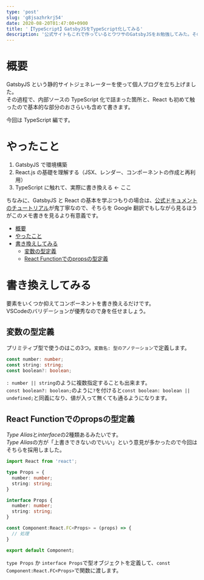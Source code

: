 ```yaml
---
type: 'post'
slug: 'g8jsazhrkrj54'
date: 2020-08-20T01:47:00+0900
title: '【TypeScript】GatsbyJSをTypeScript化してみる'
description: '公式サイトもこれで作っているとウワサのGatsbyJSをお勉強してみた。その3'
---
```


# 概要

GatsbyJS という静的サイトジェネレーターを使って個人ブログを立ち上げました。  
その過程で、内部ソースの TypeScript 化で詰まった箇所と、React も初めて触ったので基本的な部分のおさらいも含めて書きます。

今回は TypeScript 編です。

# やったこと

1. GatsbyJS で環境構築
2. React.js の基礎を理解する（JSX、レンダー、コンポーネントの作成と再利用）
3. TypeScript に触れて、実際に書き換える ← ここ

ちなみに、GatsbyJS と React の基本を学ぶつもりの場合は、[公式ドキュメントのチュートリアル](https://www.gatsbyjs.com/tutorial/)が鬼丁寧なので、そちらを Google 翻訳でもしながら見るほうがこのメモ書きを見るより有意義です。

- [概要](#概要)
- [やったこと](#やったこと)
- [書き換えしてみる](#書き換えしてみる)
  - [変数の型定義](#変数の型定義)
  - [React Functionでのpropsの型定義](#react-functionでのpropsの型定義)

# 書き換えしてみる

要素をいくつか抑えてコンポーネントを書き換えるだけです。  
VSCodeのバリデーションが優秀なので身を任せましょう。

## 変数の型定義

プリミティブ型で使うのはこの3つ。`変数名: 型のアノテーション`で定義します。  
```ts
const number: number;
const string: string;
const boolean?: boolean;
```

`: number || string`のように複数指定することも出来ます。  
`const boolean?: boolean;`のように`?`を付けると`const boolean: boolean || undefined;`と同義になり、値が入って無くても通るようになります。

## React Functionでのpropsの型定義

*Type Alias*と*interface*の2種類あるみたいです。  
*Type Alias*の方が「上書きできないのでいい」という意見が多かったので今回はそちらを採用しました。

```ts
import React from 'react';

type Props = {
  number: number;
  string: string;
}

interface Props {
  number: number;
  string: string;
}

const Component:React.FC<Props> = (props) => {
  // 処理
}

export default Component;
```

`type Props` か `interface Props`で型オブジェクトを定義して、`const Component:React.FC<Props>`で関数に渡します。
